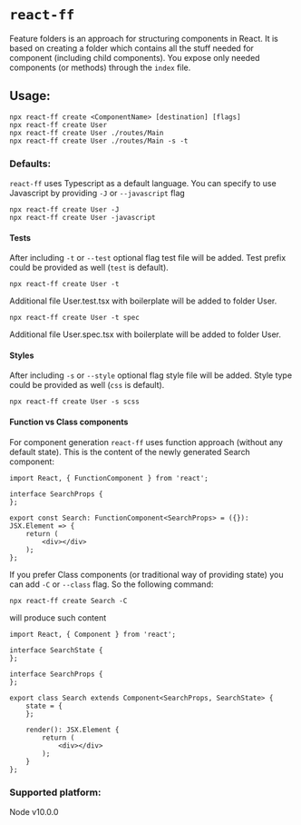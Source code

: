 # `react-ff`

Feature folders is an approach for structuring components in React.
It is based on creating a folder which contains all the stuff needed for component (including child components). You expose only needed components (or methods) through the `index` file.

## Usage:

```
npx react-ff create <ComponentName> [destination] [flags]
npx react-ff create User
npx react-ff create User ./routes/Main
npx react-ff create User ./routes/Main -s -t
```

### Defaults:

`react-ff` uses Typescript as a default language. You can specify to use Javascript by providing `-J` or `--javascript` flag

```
npx react-ff create User -J
npx react-ff create User -javascript
```

#### Tests

After including `-t` or `--test` optional flag test file will be added. Test prefix could be provided as well (`test` is default).  

```
npx react-ff create User -t
```
Additional file User.test.tsx with boilerplate will be added to folder User.

```
npx react-ff create User -t spec
```
Additional file User.spec.tsx with boilerplate will be added to folder User.

#### Styles

After including `-s` or `--style` optional flag style file will be added. Style type could be provided as well (`css` is default). 
```
npx react-ff create User -s scss
```

#### Function vs Class components

For component generation `react-ff` uses function approach (without any default state). 
This is the content of the newly generated Search component:

```
import React, { FunctionComponent } from 'react';

interface SearchProps {
};

export const Search: FunctionComponent<SearchProps> = ({}): JSX.Element => {
    return (
        <div></div>
    );
};

```
If you prefer Class components (or traditional way of providing state) you can add `-C` or `--class` flag.
So the following command:

```
npx react-ff create Search -C
```

will produce such content

```
import React, { Component } from 'react';

interface SearchState {
};

interface SearchProps {
};

export class Search extends Component<SearchProps, SearchState> {
    state = {
    };

    render(): JSX.Element {
        return (
            <div></div>
        );
    }
};
```

### Supported platform:
Node v10.0.0
